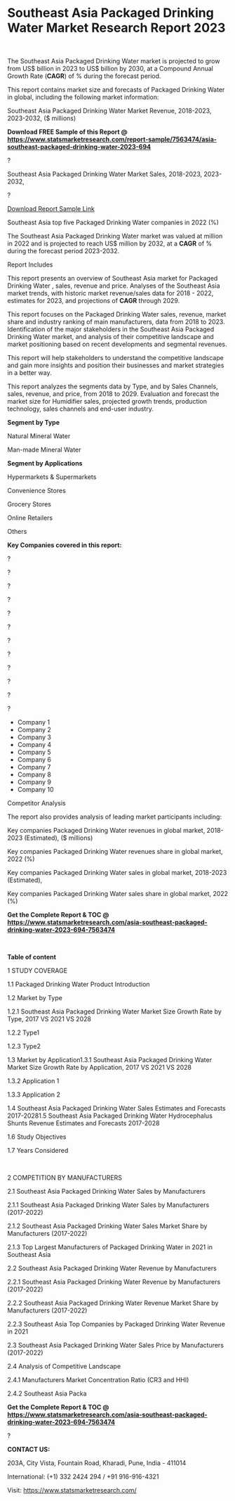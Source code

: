 <h1>Southeast Asia Packaged Drinking Water Market Research Report 2023</h1><br/><p>The Southeast Asia Packaged Drinking Water market is projected to grow from US$ billion in 2023 to US$ billion by 2030, at a Compound Annual Growth Rate (<strong>CAGR</strong>) of % during the forecast period.</p>
 
 
 
 <p>This report contains market size and forecasts of Packaged Drinking Water in global, including the following market information:</p>
 
 
 
 <p>Southeast Asia Packaged Drinking Water Market Revenue, 2018-2023, 2023-2032, ($ millions)</p>
 
 
 
 <div><b>Download FREE Sample of this Report @ <a href="https://www.statsmarketresearch.com/download-free-sample/7563474/asia-southeast-packaged-drinking-water-2023-694">https://www.statsmarketresearch.com/report-sample/7563474/asia-southeast-packaged-drinking-water-2023-694</a></b></div>
 
 
 
 <p>? </p>
 
 
 
 <p>Southeast Asia Packaged Drinking Water Market Sales, 2018-2023, 2023-2032,</p>
 
 
 
 <p>? </p>
 
 
 
 <p><a href="https://www.statsmarketresearch.com/download-free-sample/7563474/asia-southeast-packaged-drinking-water-2023-694">Download Report Sample Link</a></p>
 
 
 
 <p>Southeast Asia top five Packaged Drinking Water companies in 2022 (%)</p>
 
 
 
 <p>The Southeast Asia Packaged Drinking Water market was valued at million in 2022 and is projected to reach US$ million by 2032, at a <strong>CAGR</strong> of % during the forecast period 2023-2032.</p>
 
 
 
 <p>Report Includes</p>
 
 
 
 <p>This report presents an overview of Southeast Asia market for Packaged Drinking Water , sales, revenue and price. Analyses of the Southeast Asia market trends, with historic market revenue/sales data for 2018 - 2022, estimates for 2023, and projections of <strong>CAGR</strong> through 2029.</p>
 
 
 
 <p>This report focuses on the Packaged Drinking Water sales, revenue, market share and industry ranking of main manufacturers, data from 2018 to 2023. Identification of the major stakeholders in the Southeast Asia Packaged Drinking Water market, and analysis of their competitive landscape and market positioning based on recent developments and segmental revenues.</p>
 
 
 
 <p>This report will help stakeholders to understand the competitive landscape and gain more insights and position their businesses and market strategies in a better way.</p>
 
 
 
 <p>This report analyzes the segments data by Type, and by Sales Channels, sales, revenue, and price, from 2018 to 2029. Evaluation and forecast the market size for Humidifier sales, projected growth trends, production technology, sales channels and end-user industry.</p>
 
 
 
 <p><strong>Segment by Type</strong></p>
 
 
 
 <p>Natural Mineral Water</p>
 
 
 
 <p>Man-made Mineral Water</p>
 
 
 
 <p><strong>Segment <strong><strong>by Applications</strong></strong></strong></p>
 
 
 
 <p>Hypermarkets & Supermarkets</p>
 
 
 
 <p>Convenience Stores</p>
 
 
 
 <p>Grocery Stores</p>
 
 
 
 <p>Online Retailers</p>
 
 
 
 <p>Others</p>
 
 
 
 <p><strong>Key Companies covered in this report:</strong></p>
 
 
 
 <p>? </p>
 
 
 
 <p>? </p>
 
 
 
 <p>? </p>
 
 
 
 <p>? </p>
 
 
 
 <p>? </p>
 
 
 
 <p>? </p>
 
 
 
 <p>? </p>
 
 
 
 <p>? </p>
 
 
 
 <p>? </p>
 
 
 
 <p>? </p>
 
 
 
 <p>? </p>
 
 
 
 <p>? </p>
 
 
 
 <ul>
 
 <li>Company 1</li>
 
 <li>Company 2</li>
 
 <li>Company 3</li>
 
 <li>Company 4</li>
 
 <li>Company 5</li>
 
 <li>Company 6</li>
 
 <li>Company 7</li>
 
 <li>Company 8</li>
 
 <li>Company 9</li>
 
 <li>Company 10</li>
 
 </ul>
 
 
 
 <p>Competitor Analysis</p>
 
 
 
 <p>The report also provides analysis of leading market participants including:</p>
 
 
 
 <p>Key companies Packaged Drinking Water revenues in global market, 2018-2023 (Estimated), ($ millions)</p>
 
 
 
 <p>Key companies Packaged Drinking Water revenues share in global market, 2022 (%)</p>
 
 
 
 <p>Key companies Packaged Drinking Water sales in global market, 2018-2023 (Estimated),</p>
 
 
 
 <p>Key companies Packaged Drinking Water sales share in global market, 2022 (%)</p>
 
 
 
 <div><b>Get the Complete Report & TOC @ <a href="https://www.statsmarketresearch.com/asia-southeast-packaged-drinking-water-2023-694-7563474">https://www.statsmarketresearch.com/asia-southeast-packaged-drinking-water-2023-694-7563474</a></b></div>
 
 
 
 <p><br />
 
 <b>Table of content</b></p>
 
 
 
 <p>1 STUDY COVERAGE<br />
 
 1.1 Packaged Drinking Water Product Introduction<br />
 
 1.2 Market by Type<br />
 
 1.2.1 Southeast Asia Packaged Drinking Water Market Size Growth Rate by Type, 2017 VS 2021 VS 2028<br />
 
 1.2.2 Type1<br />
 
 1.2.3 Type2<br />
 
 1.3 Market by Application1.3.1 Southeast Asia Packaged Drinking Water Market Size Growth Rate by Application, 2017 VS 2021 VS 2028<br />
 
 1.3.2 Application 1<br />
 
 1.3.3 Application 2<br />
 
 1.4 Southeast Asia Packaged Drinking Water Sales Estimates and Forecasts 2017-20281.5 Southeast Asia Packaged Drinking Water Hydrocephalus Shunts Revenue Estimates and Forecasts 2017-2028<br />
 
 1.6 Study Objectives<br />
 
 1.7 Years Considered<br />
 
 <br />
 
 2 COMPETITION BY MANUFACTURERS<br />
 
 2.1 Southeast Asia Packaged Drinking Water Sales by Manufacturers<br />
 
 2.1.1 Southeast Asia Packaged Drinking Water Sales by Manufacturers (2017-2022)<br />
 
 2.1.2 Southeast Asia Packaged Drinking Water Sales Market Share by Manufacturers (2017-2022)<br />
 
 2.1.3 Top Largest Manufacturers of Packaged Drinking Water in 2021 in Southeast Asia<br />
 
 2.2 Southeast Asia Packaged Drinking Water Revenue by Manufacturers<br />
 
 2.2.1 Southeast Asia Packaged Drinking Water Revenue by Manufacturers (2017-2022)<br />
 
 2.2.2 Southeast Asia Packaged Drinking Water Revenue Market Share by Manufacturers (2017-2022)<br />
 
 2.2.3 Southeast Asia Top Companies by Packaged Drinking Water Revenue in 2021<br />
 
 2.3 Southeast Asia Packaged Drinking Water Sales Price by Manufacturers (2017-2022)<br />
 
 2.4 Analysis of Competitive Landscape<br />
 
 2.4.1 Manufacturers Market Concentration Ratio (CR3 and HHI)<br />
 
 2.4.2 Southeast Asia Packa</p>
 
 
 
 <div><b>Get the Complete Report & TOC @ <a href="https://www.statsmarketresearch.com/asia-southeast-packaged-drinking-water-2023-694-7563474">https://www.statsmarketresearch.com/asia-southeast-packaged-drinking-water-2023-694-7563474</a></b></div>
 
 
 
 <p>? </p>
 
 
 
 <p><b>CONTACT US:</b><br />
 
 203A, City Vista, Fountain Road, Kharadi, Pune, India - 411014<br />
 
 International: (+1) 332 2424 294 / +91 916-916-4321<br />
 
 Visit: <a href="https://www.statsmarketresearch.com/">https://www.statsmarketresearch.com/</a></p>